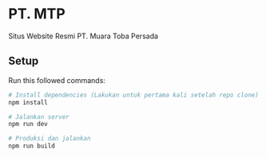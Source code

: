 # PT. MTP

Situs Website Resmi PT. Muara Toba Persada

## Setup
Run this followed commands:

``` bash
# Install dependencies (Lakukan untuk pertama kali setelah repo clone)
npm install

# Jalankan server
npm run dev

# Produksi dan jalankan
npm run build
```